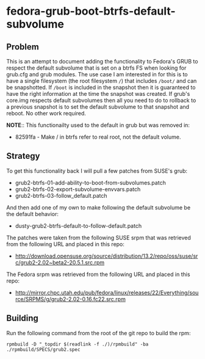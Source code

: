 fedora-grub-boot-btrfs-default-subvolume
========================================

Problem
-------

This is an attempt to document adding the functionality to Fedora's
GRUB to respect the default subvolume that is set on a btrfs FS when
looking for grub.cfg and grub modules. The use case I am interested in
for this is to have a single filesystem (the root filesystem `/`) that
includes `/boot/` and can be snapshotted. If `/boot` is included in the
snapshot then it is guaranteed to have the right information at the
time the snapshot was created. If grub's core.img respects default
subvolumes then all you need to do to rollback to a previous snapshot
is to set the default subvolume to that snapshot and reboot. No other
work required.

**NOTE**:: This functionailty used to the default in grub but was removed in:
- 82591fa - Make / in btrfs refer to real root, not the default volume.

Strategy
--------

To get this functionality back I will pull a few patches from SUSE's grub:

- grub2-btrfs-01-add-ability-to-boot-from-subvolumes.patch
- grub2-btrfs-02-export-subvolume-envvars.patch
- grub2-btrfs-03-follow_default.patch

And then add one of my own to make following the default subvolume be
the default behavior:

- dusty-grub2-btrfs-default-to-follow-default.patch

The patches were taken from the following SUSE srpm that was retrieved
from the following URL and placed in this repo:

- http://download.opensuse.org/source/distribution/13.2/repo/oss/suse/src/grub2-2.02~beta2-20.5.1.src.rpm

The Fedora srpm was retrieved from the following URL and placed in
this repo:

- http://mirror.chpc.utah.edu/pub/fedora/linux/releases/22/Everything/source/SRPMS/g/grub2-2.02-0.16.fc22.src.rpm

Building
--------

Run the following command from the root of the git repo to build the rpm:

```
rpmbuild -D "_topdir $(readlink -f ./)/rpmbuild" -ba ./rpmbuild/SPECS/grub2.spec
```



